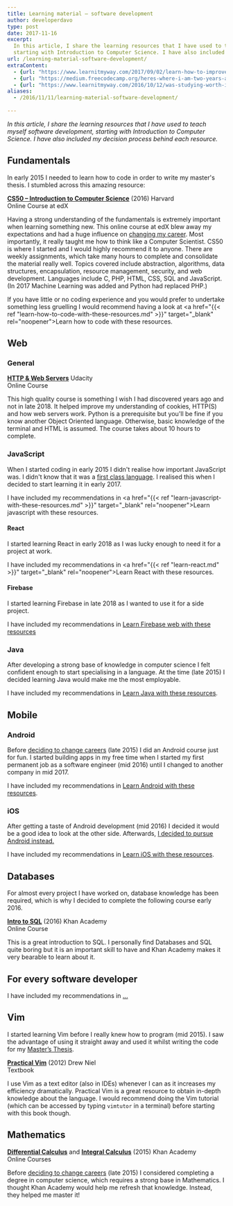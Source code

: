 ```yaml
---
title: Learning material – software development
author: developerdavo
type: post
date: 2017-11-16
excerpt: 
  In this article, I share the learning resources that I have used to teach myself software development, 
  starting with Introduction to Computer Science. I have also included my decision process behind each resource.
url: /learning-material-software-development/
extraContent:
  - {url: "https://www.learnitmyway.com/2017/09/02/learn-how-to-improve-with-these-resources/", title: "Learn how to improve with these resources"}
  - {url: "https://medium.freecodecamp.org/heres-where-i-am-two-years-after-deciding-to-become-a-self-taught-developer-5e8836fe2906", title: "Here’s where I am two years after deciding to become a self-taught developer"}
  - {url: "https://www.learnitmyway.com/2016/10/12/was-studying-worth-it/", title: "Was studying worth it?"}
aliases:
  - /2016/11/11/learning-material-software-development/
  
---
```

_In this article, I share the learning resources that I have used to teach myself software development, 
starting with Introduction to Computer Science. I have also included my decision process behind each resource._

<!--more-->

## Fundamentals

In early 2015 I needed to learn how to code in order to write my master's thesis. I stumbled across this amazing resource:

**<a href="https://www.edx.org/course/introduction-computer-science-harvardx-cs50x?
gclid=CjwKEAiA3qXBBRD4_b_V7ZLFsX4SJAB0AtEVL-zTcOpSgkNNE8nb1AiS9uY_kPiVcJvFw-0CDbfjOBoCptfw_wcB" 
target="_blank" rel="noopener">CS50 &#8211; Introduction to Computer Science</a>** (2016) Harvard  
Online Course at edX

Having a strong understanding of the fundamentals is extremely important when learning something new. 
This online course at edX blew away my expectations and had a huge influence on 
<a href="https://www.learnitmyway.com/2016/08/10/why-i-changed-careers/" 
target="_blank" rel="noopener">changing my career</a>. 
Most importantly, it really taught me how to think like a Computer Scientist. 
CS50 is where I started and I would highly recommend it to anyone. 
There are weekly assignments, which take many hours to complete and consolidate the material really well. 
Topics covered include abstraction, algorithms, data structures, encapsulation, resource management, security, 
and web development. 
Languages include C, PHP, HTML, CSS, SQL and JavaScript. 
(In 2017 Machine Learning was added and Python had replaced PHP.)

If you have little or no coding experience and you would prefer to undertake something less gruelling I would recommend having a look at <a href="{{< ref "learn-how-to-code-with-these-resources.md" >}}" target="_blank" rel="noopener">Learn how to code with these resources</a>.

## Web

### General
**<a href="https://udacity.com/course/http-web-servers--ud303" 
target="_blank" rel="noopener">HTTP & Web Servers</a>** Udacity  
Online Course

This high quality course is something I wish I had discovered years ago and not in late 2018. 
It helped improve my understanding of cookies, HTTP(S) and how web servers work. 
Python is a prerequisite but you'll be fine if you know another Object Oriented language. 
Otherwise, basic knowledge of the terminal and HTML is assumed. 
The course takes about 10 hours to complete. 

### JavaScript

When I started coding in early 2015 I didn't realise how important JavaScript was. I didn't know that it was a <a href="https://www.thoughtworks.com/radar/languages-and-frameworks/javascript-as-a-first-class-language" 
target="_blank" rel="noopener">first class language</a>. I realised this when I decided to start learning it in early 2017. 

I have included my recommendations in <a href="{{< ref "learn-javascript-with-these-resources.md" >}}" target="_blank" rel="noopener">Learn javascript with these resources</a>.

#### React
I started learning React in early 2018 as I was lucky enough to need it for a project at work.

I have included my recommendations in <a href="{{< ref "learn-react.md" >}}" target="_blank" rel="noopener">Learn React with these resources</a>.

#### Firebase
I started learning Firebase in late 2018 as I wanted to use it for a side project.

I have included my recommendations in <a href="https://medium.com/@developerdavo/learn-firebase-web-with-these-resources-c080b8f05603" 
target="_blank" rel="noopener">Learn Firebase web with these resources</a>

### Java

After developing a strong base of knowledge in computer science I felt confident enough to start specialising 
in a language. At the time (late 2015) I decided learning Java would make me the most employable. 

I have included my recommendations in <a href="https://www.learnitmyway.com/2017/07/02/learn-java-with-these-resources/" 
target="_blank" rel="noopener">Learn Java with these resources</a>.


## Mobile

### Android

Before <a href="https://www.learnitmyway.com/2016/08/10/why-i-changed-careers/" target="_blank" 
rel="noopener">deciding to change careers</a> (late 2015) I did an Android course just for fun. 
I started building apps in my free time when I started my first permanent job as a software engineer (mid 2016) 
until I changed to another company in mid 2017.

I have included my recommendations in <a href="https://www.learnitmyway.com/2017/08/12/learn-android-with-these-resources/" 
target="_blank" rel="noopener">Learn Android with these resources</a>.

### iOS

After getting a taste of Android development (mid 2016) I decided it would be a good idea to look at the other side. 
Afterwards, <a href="https://www.learnitmyway.com/2016/12/17/why-i-chose-to-be-an-android-developer-instead-of-ios/" 
target="_blank" rel="noopener">I decided to pursue Android instead.</a>

I have included my recommendations in <a href="https://www.learnitmyway.com/2017/10/03/learn-ios-with-these-resources/" 
target="_blank" rel="noopener">Learn iOS with these resources</a>.

## Databases

For almost every project I have worked on, database knowledge has been required, 
which is why I decided to complete the following course early 2016.

**<a href="https://www.khanacademy.org/computing/computer-programming/sql" 
target="_blank" rel="noopener">Intro to SQL</a>** (2016) Khan Academy  
Online Course

This is a great introduction to SQL. 
I personally find Databases and SQL quite boring but it is an important skill to have and 
Khan Academy makes it very bearable to learn about it.

## For every software developer

I have included my recommendations in [...]()

## Vim

I started learning Vim before I really knew how to program (mid 2015). 
I saw the advantage of using it straight away and used it whilst writing the code for my 
<a href="https://github.com/DeveloperDavo/Paperboard" target="_blank" rel="noopener">Master&#8217;s Thesis</a>.

**<a href="https://www.goodreads.com/book/show/13607232-practical-vim?from_search=true" target="_blank" 
rel="noopener">Practical Vim</a>** (2012) Drew Niel  
Textbook

I use Vim as a text editor (also in IDEs) whenever I can as it increases my efficiency dramatically. 
Practical Vim is a great resource to obtain in-depth knowledge about the language. 
I would recommend doing the Vim tutorial (which can be accessed by typing `vimtutor` in a terminal) 
before starting with this book though.

## Mathematics

**<a href="https://www.khanacademy.org/math/differential-calculus" target="_blank" rel="noopener">
Differential Calculus</a>** and **<a href="https://www.khanacademy.org/math/integral-calculus" target="_blank" 
rel="noopener">Integral Calculus</a>** (2015) Khan Academy  
Online Courses

Before <a href="https://www.learnitmyway.com/2016/08/10/why-i-changed-careers/" target="_blank" 
rel="noopener">deciding to change careers</a> (late 2015) I considered completing a degree in computer science, 
which requires a strong base in Mathematics. 
I thought Khan Academy would help me refresh that knowledge. Instead, they helped me master it!

<!--stackedit_data:
eyJoaXN0b3J5IjpbLTE0MDYyMTA3MzFdfQ==
-->